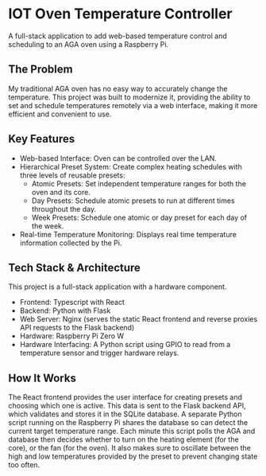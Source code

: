# IOT Oven Temperature Controller
A full-stack application to add web-based temperature control and scheduling to an AGA oven using a Raspberry Pi.

## The Problem
My traditional AGA oven has no easy way to accurately change the temperature. This project was built to modernize it, providing the ability to set and schedule temperatures remotely via a web interface, making it more efficient and convenient to use.

## Key Features
<ul>
  <li>Web-based Interface: Oven can be controlled over the LAN.</li>
  
  <li>
    Hierarchical Preset System: Create complex heating schedules with three levels of reusable presets:
    <ul>
      <li>Atomic Presets: Set independent temperature ranges for both the oven and its core.</li>
      <li>Day Presets: Schedule atomic presets to run at different times throughout the day.</li>
      <li>Week Presets: Schedule one atomic or day preset for each day of the week.</li>
    </ul>
  </li>
 <li>Real-time Temperature Monitoring: Displays real time temperature information collected by the Pi.</li>
</ul>

## Tech Stack & Architecture
This project is a full-stack application with a hardware component.
<ul>
<li>Frontend: Typescript with React</li>

<li>Backend: Python with Flask</li>

<li>Web Server: Nginx (serves the static React frontend and reverse proxies API requests to the Flask backend)</li>

<li>Hardware: Raspberry Pi Zero W</li>

<li>Hardware Interfacing: A Python script using GPIO to read from a temperature sensor and trigger hardware relays.</li>
</ul>

## How It Works
The React frontend provides the user interface for creating presets and choosing which one is active. This data is sent to the Flask backend API, which validates and stores it in the SQLite database. A separate Python script running on the Raspberry Pi shares the database so can detect the current target temperature range. Each minute this script polls the AGA and database then decides whether to turn on the heating element (for the core), or the fan (for the oven). It also makes sure to oscillate between the high and low temperatures provided by the preset to prevent changing state too often.
